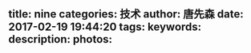 title: nine
categories: 技术
author: 唐先森
date: 2017-02-19 19:44:20
tags:
keywords:
description:
photos:
---
